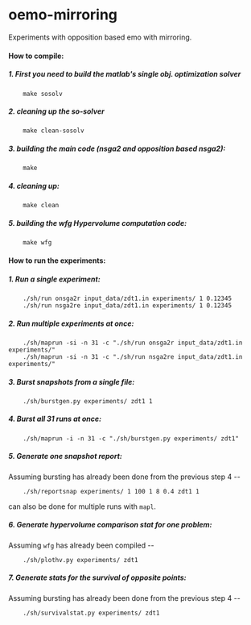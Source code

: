 oemo-mirroring
==============

Experiments with opposition based emo with mirroring.

#### How to compile:

##### 1. First you need to build the matlab's single obj. optimization solver
```
	make sosolv
```

##### 2. cleaning up the so-solver
```
	make clean-sosolv
```

##### 3. building the main code (nsga2 and opposition based nsga2):
```
	make
```

##### 4. cleaning up:
```
	make clean
```

##### 5. building the wfg Hypervolume computation code:
```
	make wfg
``` 


#### How to run the experiments:

##### 1. Run a single experiment:
```
	./sh/run onsga2r input_data/zdt1.in experiments/ 1 0.12345
	./sh/run nsga2re input_data/zdt1.in experiments/ 1 0.12345
```

##### 2. Run multiple experiments at once:
```
	./sh/maprun -si -n 31 -c "./sh/run onsga2r input_data/zdt1.in experiments/"	
	./sh/maprun -si -n 31 -c "./sh/run nsga2re input_data/zdt1.in experiments/"
```

##### 3. Burst snapshots from a single file:
```
	./sh/burstgen.py experiments/ zdt1 1
```
	
##### 4. Burst all 31 runs at once:
```
	./sh/maprun -i -n 31 -c "./sh/burstgen.py experiments/ zdt1"
```

##### 5. Generate one snapshot report:
Assuming bursting has already been done from the previous step 4 --
```
	./sh/reportsnap experiments/ 1 100 1 8 0.4 zdt1 1
```
can also be done for multiple runs with `mapl`.

##### 6. Generate hypervolume comparison stat for one problem:
Assuming `wfg` has already been compiled --
```
	./sh/plothv.py experiments/ zdt1
```

##### 7. Generate stats for the survival of opposite points:
Assuming bursting has already been done from the previous step 4 --
```
	./sh/survivalstat.py experiments/ zdt1
```
